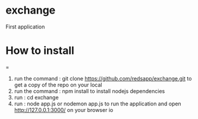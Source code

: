 # exchange
First application

# How to install
=
1. run the command : git clone https://github.com/redsapp/exchange.git
to get a copy of the repo on your local
2. run the command : npm install
to install nodejs dependencies
3. run : cd exchange
4. run : node app.js or nodemon app.js
to run the application and open http://127.0.0.1:3000/ on your browser io
